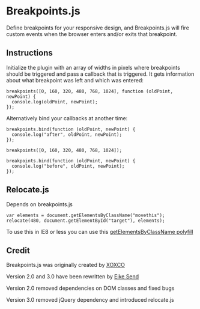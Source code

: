 # Breakpoints.js

Define breakpoints for your responsive design, and Breakpoints.js will fire custom events when the browser enters and/or exits that breakpoint.

## Instructions

Initialize the plugin with an array of widths in pixels where breakpoints should be triggered
and pass a callback that is triggered. It gets information about what breakpoint was left and which was entered:

    breakpoints([0, 160, 320, 480, 768, 1024], function (oldPoint, newPoint) {
      console.log(oldPoint, newPoint);
    });

Alternatively bind your callbacks at another time:
    
    breakpoints.bind(function (oldPoint, newPoint) {
      console.log("after", oldPoint, newPoint);
    });

    breakpoints([0, 160, 320, 480, 768, 1024]);

    breakpoints.bind(function (oldPoint, newPoint) {
      console.log("before", oldPoint, newPoint);
    });

## Relocate.js

Depends on breakpoints.js

    var elements = document.getElementsByClassName("movethis");
    relocate(480, document.getElementById("target"), elements);

To use this in IE8 or less you can use this [getElementsByClassName polyfill](https://gist.github.com/2299607)

## Credit

Breakpoints.js was originally created by [XOXCO](http://xoxco.com)

Version 2.0 and 3.0 have been rewritten by [Eike Send](http://eike.se/nd)

Version 2.0 removed dependencies on DOM classes and fixed bugs

Version 3.0 removed jQuery dependency and introduced relocate.js
